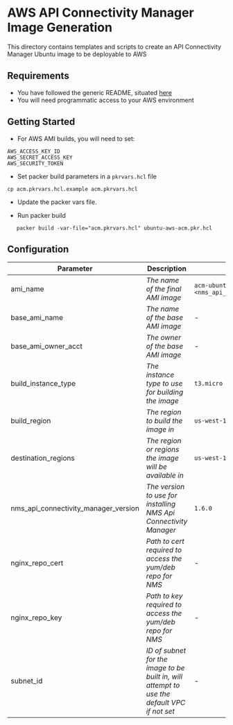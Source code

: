 # AWS API Connectivity Manager Image Generation

This directory contains templates and scripts to create an API Connectivity Manager Ubuntu image to be deployable to AWS

## Requirements

- You have followed the generic README, situated [here](../../README.md)
- You will need programmatic access to your AWS environment

## Getting Started

- For AWS AMI builds, you will need to set:

```shell
AWS_ACCESS_KEY_ID
AWS_SECRET_ACCESS_KEY
AWS_SECURITY_TOKEN
```

- Set packer build parameters in a `pkrvars.hcl` file

```shell
cp acm.pkrvars.hcl.example acm.pkrvars.hcl
```

- Update the packer vars file.

- Run packer build

```shell
   packer build -var-file="acm.pkrvars.hcl" ubuntu-aws-acm.pkr.hcl
```

## Configuration

| Parameter                            | Description                                                                                 | Default                                                   | Required |
| ------------------------------------ | ------------------------------------------------------------------------------------------- | --------------------------------------------------------- | -------- |
| ami_name                             | _The name of the final AMI image_                                                           | `acm-ubuntu-20-04-<nms_api_connectivity_manager_version>` | No       |
| base_ami_name                        | _The name of the base AMI image_                                                            | -                                                         | Yes      |
| base_ami_owner_acct                  | _The owner of the base AMI image_                                                           | -                                                         | Yes      |
| build_instance_type                  | _The instance type to use for building the image_                                           | `t3.micro`                                                | No       |
| build_region                         | _The region to build the image in_                                                          | `us-west-1`                                               | No       |
| destination_regions                  | _The region or regions the image will be available in_                                      | `us-west-1`                                               | No       |
| nms_api_connectivity_manager_version | _The version to use for installing NMS Api Connectivity Manager_                            | `1.6.0`                                                   | No       |
| nginx_repo_cert                      | _Path to cert required to access the yum/deb repo for NMS_                                  | -                                                         | Yes      |
| nginx_repo_key                       | _Path to key required to access the yum/deb repo for NMS_                                   | -                                                         | Yes      |
| subnet_id                            | _ID of subnet for the image to be built in, will attempt to use the default VPC if not set_ | -                                                         | No       |
